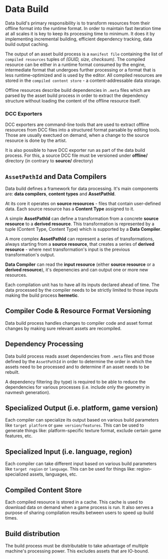 # Data Build

Data build's primary responsibility is to transform resources from their offline format into the runtime format. In order to maintain fast iteration time at all scales it is key to keep its processing time to minimum. It does it by implementing incremental building, efficient dependency tracking, data build output caching.

The output of an asset build process is a `manifest file` containing the list of `compiled resources` tuples of *(GUID, size, checksum)*. The compiled resource can be either in a runtime format consumed by the engine, intermediate format that undergoes further processing or a format that is less runtime-optimized and is used by the editor. All compiled resources are stored in the `compiled content store` - a content-addressable data storage. 

Offline resources describe build dependencies in `.meta` files which are parsed by the asset build process in order to extract the dependency structure without loading the content of the offline resource itself.

### DCC Exporters

DCC exporters are command-line tools that are used to extract offline resources from DCC files into a structured format parsable by editing tools. Those are usually exectued on demand, when a change to the source resource is done by the artist.

It is also possible to have DCC exporter run as part of the data build process. For this, a source DCC file must be versioned under **offline/** directory (in contrary to **source/** directory)

## `AssetPathId` and Data Compilers

Data build defines a framework for data processing. It's main components are: **data compilers**, **content types** and **AssetPathId**.

At its core it operates on **source resources** - files that contain user-defined data. Each source resource has a **Content Type** assigned to it.

A simple **AssetPathId** can define a transformation from a concrete **source resource** to a **derived resource**. This transformation is represented by a tuple (Content Type, Content Type) which is supported by a **Data Compiler**.

A more complex **AssetPathId** can represent a series of transformations, always starting from a **source resource**, that creates a series of **derived resource** - where next transformation's input is the previous transformation's output.

**Data Compiler** can read the **input resource** (either **source resource** or a **derived resource**), it's depenencies and can output one or more new resources.

Each compilation unit has to have all its inputs declared ahead of time. The data processed by the compiler needs to be strictly limited to those inputs making the build process **hermetic**.

## Compiler Code & Resource Format Versioning

Data build process handles changes to compiler code and asset format changes by making sure relevant assets are recompiled.

## Dependency Processing

Data build process reads asset dependencies from `.meta` files and those defined by the `AssetPathId` in order to determine the order in which the assets need to be processed and to determine if an asset needs to be rebuilt.

A dependency filtering (by type) is required to be able to reduce the dependencies for various processes (i.e. include only the geometry in navmesh generation).

## Specialized Output (i.e. platform, game version)

Each compiler can specialize its output based on various build parameters like `target platform` or `game version/features`. This can be used to generate things like: platform-specific texture format, exclude certain game features, etc.

## Specialized Input (i.e. language, region)

Each compiler can take different input based on various build parameters like `target region` or `language`. This can be used for things like: region-specialized assets, languages, etc.

## Compiled Content Store

Each compiled resource is stored in a cache. This cache is used to download data on demand when a game process is run. It also serves a purpose of sharing compilation results between users to speed up build times.

## Build distribution

The build process must be distributable to take advantage of multiple machine's processing power. This excludes assets that are IO-bound.